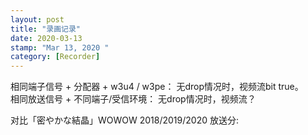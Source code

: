 ```yaml
---
layout: post 
title: "录画记录"
date: 2020-03-13
stamp: "Mar 13, 2020 " 
category: [Recorder]
---
```


相同端子信号 + 分配器 + w3u4 / w3pe： 无drop情况时，视频流bit true。  
相同放送信号 + 不同端子/受信环境： 无drop情况时，视频流？

对比「密やかな結晶」WOWOW 2018/2019/2020 放送分:
